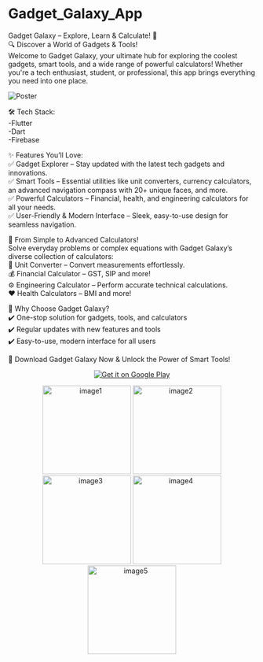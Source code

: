 # Gadget_Galaxy_App
Gadget Galaxy – Explore, Learn & Calculate! 🚀 <br>
🔍 Discover a World of Gadgets & Tools! <br>
Welcome to Gadget Galaxy, your ultimate hub for exploring the coolest gadgets, smart tools, and a wide range of powerful calculators! Whether you're a tech enthusiast, student, or professional, this app brings everything you need into one place. <br>

![Poster](https://github.com/user-attachments/assets/359a126a-6105-40da-9553-de01a2d075a7) <br>

🛠️ Tech Stack: <br>
-Flutter <br>
-Dart <br>
-Firebase <br>

✨ Features You’ll Love: <br>
✅ Gadget Explorer – Stay updated with the latest tech gadgets and innovations. <br>
✅ Smart Tools – Essential utilities like unit converters, currency calculators, an advanced navigation compass with 20+ unique faces, and more. <br>
✅ Powerful Calculators – Financial, health, and engineering calculators for all your needs. <br>
✅ User-Friendly & Modern Interface – Sleek, easy-to-use design for seamless navigation. <br>

🔢 From Simple to Advanced Calculators! <br>
Solve everyday problems or complex equations with Gadget Galaxy’s diverse collection of calculators: <br>
📏 Unit Converter – Convert measurements effortlessly. <br>
💰 Financial Calculator – GST, SIP and more! <br>
⚙️ Engineering Calculator – Perform accurate technical calculations. <br>
❤️ Health Calculators – BMI and more! <br>

🚀 Why Choose Gadget Galaxy? <br>
✔️ One-stop solution for gadgets, tools, and calculators <br>
✔️ Regular updates with new features and tools <br>
✔️ Easy-to-use, modern interface for all users <br>

📲 Download Gadget Galaxy Now & Unlock the Power of Smart Tools! <br>

<p align="center">
  <a href="https://play.google.com/store/apps/details?id=com.brightmindtechnology.gadgetgalaxy&pcampaignid=web_share">
    <img src="https://upload.wikimedia.org/wikipedia/commons/7/78/Google_Play_Store_badge_EN.svg" alt="Get it on Google Play"/>
  </a>
</p>

<p align="center">
  <img src="https://github.com/user-attachments/assets/0c2b94ec-2ebb-467e-aef0-44388fb93bad" alt="image1" width="180"/>
  <img src="https://github.com/user-attachments/assets/477b8785-933b-4b14-a5de-9f67ed31ec3c" alt="image2" width="180"/>
  <img src="https://github.com/user-attachments/assets/3aba1714-6440-48fb-86a8-e65555c8ff02" alt="image3" width="180"/>
  <img src="https://github.com/user-attachments/assets/598eb80f-e510-4375-aa18-990a89c9d466" alt="image4" width="180"/>
  <img src="https://github.com/user-attachments/assets/f659a1f5-51df-41eb-b638-a292a0c3be45" alt="image5" width="180"/>
</p>

